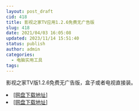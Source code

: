 ```yaml
---
layout: post_draft
cid: 418
title: 影视之家TV应用1.2.6免费无广告版
slug: 418
date: 2021/04/03 16:05:08
updated: 2023/11/14 15:51:40
status: publish
author: admin
categories: 
  - 电脑实用工具
tags: 
---
```



<div alt="潮男心博客 www.cnx0.com" >
				<p>影视之家TV版1.2.6免费无广告版，盒子或者电视直接装。</p><li><a href="https://pan.baidu.com/s/1vzldIMnu3_3o0hzgQMQYKg" target="_blank">[网盘下载地址]</a></li>
<li><a href="https://yewu.lanzous.com/iK5n5nlz13i" target="_blank">[网盘下载地址]</a></li>			</div>
			